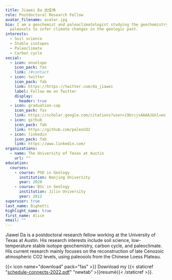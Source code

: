 ```yaml
---
title: Jiawei Da 达佳伟
role: Postdoctoral Research Fellow
avatar_filename: avatar.jpg
bio: I am a geochemist and paleoclimatologist studying the geochemistry of
  paleosols to infer climate changes in the geologic past.
interests:
  - Soil science
  - Stable isotopes
  - Paleoclimate
  - Carbon cycle
social:
  - icon: envelope
    icon_pack: fas
    link: /#contact
  - icon: twitter
    icon_pack: fab
    link: https://https://twitter.com/da_jiawei
    label: Follow me on Twitter
    display:
      header: true
  - icon: graduation-cap
    icon_pack: fas
    link: https://scholar.google.com/citations?user=i9UrcjsAAAAJ&hl=en
  - icon: github
    icon_pack: fab
    link: https://github.com/paleoCO2
  - icon: linkedin
    icon_pack: fab
    link: https://www.linkedin.com/
organizations:
  - name: The University of Texas at Austin
    url: ""
education:
  courses:
    - course: PhD in Geology
      institution: Nanjing University
      year: 2020
    - course: BSc in Geology
      institution: Jilin University
      year: 2012
superuser: true
last_name: Bighetti
highlight_name: true
first_name: Alice
email: ""
---
```

Jiawei Da is a postdoctoral research fellow working at the University of Texas at Austin. His research interests include soil science, low-temperature stable isotope geochemistry, carbon cycle, and paleoclimate. His current research mainly focuses on the reconstruction of late Cenozoic atmospheric CO2 levels, using paleosols from the Chinese Loess Plateau. 

{{< icon name="download" pack="fas" >}} Download my {{< staticref "[schedule-connects-2022.pdf](https://github.com/paleoCO2/personal-website/files/9795846/schedule-connects-2022.pdf)" "newtab" >}}resumé{{< /staticref >}}.
